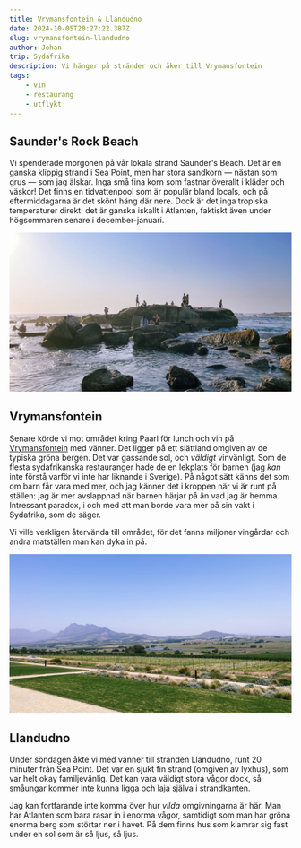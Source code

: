 ```yaml
---
title: Vrymansfontein & Llandudno
date: 2024-10-05T20:27:22.387Z
slug: vrymansfontein-llandudno
author: Johan
trip: Sydafrika
description: Vi hänger på stränder och åker till Vrymansfontein
tags:
    - vin
    - restaurang
    - utflykt
---
```


## Saunder's Rock Beach

Vi spenderade morgonen på vår lokala strand Saunder's Beach. Det är en ganska klippig strand i Sea Point, men har stora sandkorn — nästan som grus — som jag älskar. Inga små fina korn som fastnar överallt i kläder och väskor! Det finns en tidvattenpool som är populär bland locals, och på eftermiddagarna är det skönt häng där nere. Dock är det inga tropiska temperaturer direkt: det är ganska iskallt i Atlanten, faktiskt även under högsommaren senare i december-januari.

![Saunder's Beach (wide)](/uploads/2024-10-05/saunders.jpg)

## Vrymansfontein

Senare körde vi mot området kring Paarl för lunch och vin på [Vrymansfontein](https://vrymansfontein.co.za) med vänner. Det ligger på ett slättland omgiven av de typiska gröna bergen. Det var gassande sol, och _väldigt_ vinvänligt. Som de flesta sydafrikanska restauranger hade de en lekplats för barnen (jag _kan_ inte förstå varför vi inte har liknande i Sverige). På något sätt känns det som om barn får vara med mer, och jag känner det i kroppen när vi är runt på ställen: jag är mer avslappnad när barnen härjar på än vad jag är hemma. Intressant paradox, i och med att man borde vara mer på sin vakt i Sydafrika, som de säger.

Vi ville verkligen återvända till området, för det fanns miljoner vingårdar och andra matställen man kan dyka in på.

![Vrymansfontein (wide)](/uploads/2024-10-05/vrymansfontein.jpg)

## Llandudno

Under söndagen åkte vi med vänner till stranden Llandudno, runt 20 minuter från Sea Point. Det var en sjukt fin strand (omgiven av lyxhus), som var helt okay familjevänlig. Det kan vara väldigt stora vågor dock, så småungar kommer inte kunna ligga och laja själva i strandkanten.

Jag kan fortfarande inte komma över hur _vilda_ omgivningarna är här. Man har Atlanten som bara rasar in i enorma vågor, samtidigt som man har gröna enorma berg som störtar ner i havet. På dem finns hus som klamrar sig fast under en sol som är så ljus, så ljus.
